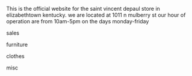 This is the official website for the saint vincent depaul store in elizabethtown kentucky.
we are located at 1011 n mulberry st
our hour of operation are from 10am-5pm 
on the days monday-friday

sales

furniture

clothes

misc

